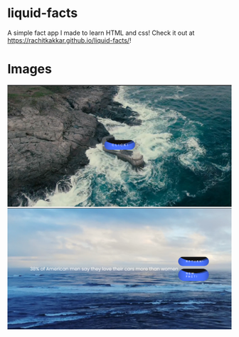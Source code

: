 # liquid-facts
A simple fact app I made to learn HTML and css! Check it out at https://rachitkakkar.github.io/liquid-facts/!

# Images
![screen 1](images/screen1.png)
![screen 2](images/screen2.png)
